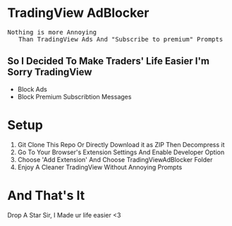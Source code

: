 # TradingView AdBlocker

<pre>
Nothing is more Annoying
   Than TradingView Ads And "Subscribe to premium" Prompts
</pre>
<h2> So I Decided To Make Traders' Life Easier I'm Sorry TradingView </h2>
<ul>
  <li>Block Ads</li>
  <li>Block Premium Subscribtion Messages</li>
</ul>

# Setup
<ol>
  <li>Git Clone This Repo Or Directly Download it as ZIP Then Decompress it</li>
  <li>Go To Your Browser's Extension Settings And Enable Developer Option</li>
  <li>Choose 'Add Extension' And Choose TradingViewAdBlocker Folder</li>
  <li>Enjoy A Cleaner TradingView Without Annoying Prompts</li>
</ol>

# And That's It
Drop A Star Sir, I Made ur life easier <3

